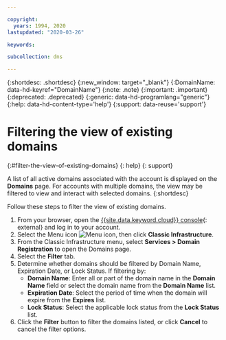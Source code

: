 ```yaml
---

copyright:
  years: 1994, 2020
lastupdated: "2020-03-26"

keywords: 

subcollection: dns

---
```


{:shortdesc: .shortdesc}
{:new_window: target="_blank"}
{:DomainName: data-hd-keyref="DomainName"}
{:note: .note}
{:important: .important}
{:deprecated: .deprecated}
{:generic: data-hd-programlang="generic"}
{:help: data-hd-content-type='help'}
{:support: data-reuse='support'}

# Filtering the view of existing domains
{:#filter-the-view-of-existing-domains}
{: help}
{: support}

A list of all active domains associated with the account is displayed on the **Domains** page. For accounts with multiple domains, the view may be filtered to view and interact with selected domains. 
{:shortdesc}

Follow these steps to filter the view of existing domains.

1. From your browser, open the [{{site.data.keyword.cloud}} console](https://{DomainName}/){: external} and log in to your account.
1. Select the Menu icon ![Menu icon](../icons/icon_hamburger.svg), then click **Classic Infrastructure**.
1. From the Classic Infrastructure menu, select **Services > Domain Registration** to open the Domains page.
1. Select the **Filter** tab.
1. Determine whether domains should be filtered by Domain Name, Expiration Date, or Lock Status. If filtering by:
    * **Domain Name**: Enter all or part of the domain name in the **Domain Name** field or select the domain name from the **Domain Name** list.
    * **Expiration Date**: Select the period of time when the domain will expire from the **Expires** list.
    * **Lock Status**: Select the applicable lock status from the **Lock Status** list.
1. Click the **Filter** button to filter the domains listed, or click **Cancel** to cancel the filter options.
